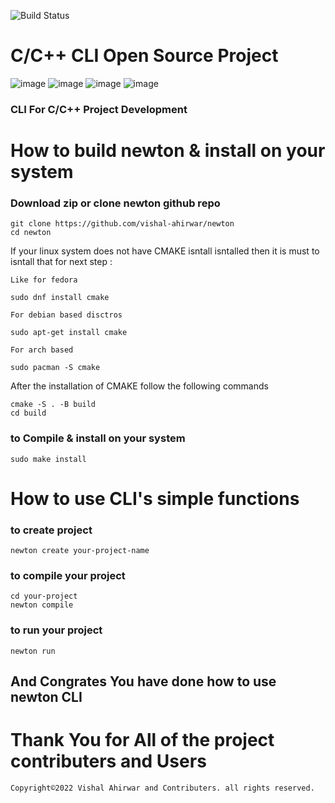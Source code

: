 ![Build Status](https://github.com/github/docs/actions/workflows/main.yml/badge.svg?event=push)
# C/C++ CLI Open Source Project
![image](https://github.com/vishal-ahirwar/newton/assets/73791462/b640d23e-b505-4a78-b886-025c1f7c89c2)
![image](https://github.com/vishal-ahirwar/newton/assets/73791462/da27be9d-d6bd-414d-97e5-1cf9d770cfde)
![image](https://github.com/vishal-ahirwar/newton/assets/73791462/d454f5a7-9f67-455f-bdec-41afdbae6bbd)
![image](https://github.com/vishal-ahirwar/newton/assets/73791462/e94b7310-9414-4d6b-95b4-610d33849a06)

### CLI For C/C++ Project Development

# How to build newton & install on your system
### Download zip or clone newton github repo
```
git clone https://github.com/vishal-ahirwar/newton
cd newton
```

If your linux system does not have CMAKE isntall isntalled then it is must to isntall that for next step :

`Like for fedora`

```
sudo dnf install cmake 
```
`For debian based disctros `
```
sudo apt-get install cmake
```
`For arch based`
```
sudo pacman -S cmake
```

After the installation of CMAKE follow the following commands
```
cmake -S . -B build
cd build 
```


### to Compile & install on your system
```
sudo make install
```
# How to use CLI's simple functions
### to create project
```
newton create your-project-name
```
### to compile your project
```
cd your-project
newton compile
```
### to run your project
```
newton run
```
## And Congrates You have done how to use newton CLI
# Thank You for All of the project contributers and Users
```
Copyright©2022 Vishal Ahirwar and Contributers. all rights reserved.
```
